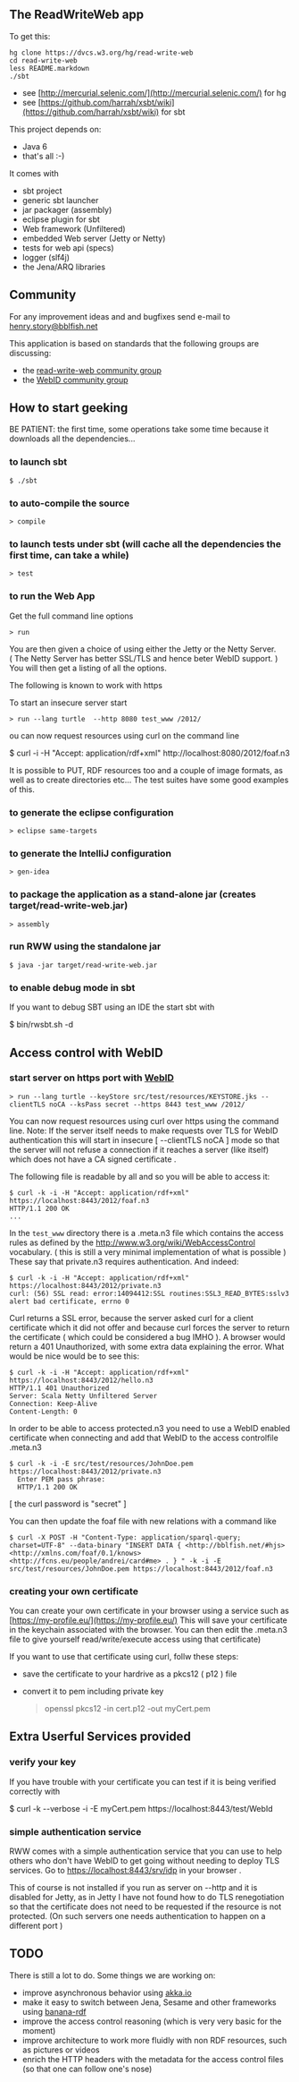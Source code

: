 The ReadWriteWeb app
--------------------

To get this:

    hg clone https://dvcs.w3.org/hg/read-write-web
    cd read-write-web
    less README.markdown
    ./sbt
    
* see [http://mercurial.selenic.com/](http://mercurial.selenic.com/) for hg
* see [https://github.com/harrah/xsbt/wiki](https://github.com/harrah/xsbt/wiki) for sbt

This project depends on:

* Java 6
* that's all :-)

It comes with

* sbt project
* generic sbt launcher
* jar packager (assembly)
* eclipse plugin for sbt
* Web framework (Unfiltered)
* embedded Web server (Jetty or Netty)
* tests for web api (specs)
* logger (slf4j)
* the Jena/ARQ libraries

Community
---------

For any improvement ideas and and bugfixes send e-mail to henry.story@bblfish.net  

This application is based on standards that the following groups are discussing:

* the [read-write-web community group](http://www.w3.org/community/rww/)
* the [WebID community group](http://www.w3.org/community/webid/) 


How to start geeking
--------------------

BE PATIENT: the first time, some operations take some time because it downloads
            all the dependencies...

### to launch sbt

    $ ./sbt

### to auto-compile the source

    > compile

### to launch tests under sbt (will cache all the dependencies the first time, can take a while)

    > test

### to run the Web App

Get the full command line options 

    > run 

You are then given a choice of using either the Jetty or the Netty Server.  
( The Netty Server has better SSL/TLS and hence beter WebID support. )
You will then get a listing of all the options.

The following is known to work with https

To start an insecure server start
   
    > run --lang turtle  --http 8080 test_www /2012/ 

ou can now request resources using curl on the command line

   $ curl -i -H "Accept: application/rdf+xml" http://localhost:8080/2012/foaf.n3 

It is possible to PUT, RDF resources too and a couple of image formats, as 
well as to create directories etc... The test suites have some good examples of this. 

### to generate the eclipse configuration

    > eclipse same-targets

### to generate the IntelliJ configuration
  
    > gen-idea

### to package the application as a stand-alone jar (creates target/read-write-web.jar)

    > assembly

### run RWW using the standalone jar

    $ java -jar target/read-write-web.jar 

### to enable debug mode in sbt 

If you want to debug SBT using an IDE the start sbt with  

   $ bin/rwsbt.sh -d      

    
Access control with WebID 
-------------------------

### start server on https port with [WebID](http://webid.info/)
    
    > run --lang turtle --keyStore src/test/resources/KEYSTORE.jks --clientTLS noCA --ksPass secret --https 8443 test_www /2012/

You can now request resources using curl over https using the command line. 
Note: If the server itself needs to make requests over TLS for WebID authentication this will start in insecure [ --clientTLS noCA ] mode so that the server will not refuse a connection if it reaches a server (like itself) which does not have a CA signed certificate .

The following file is readable by all and so you will be able to access it:

    $ curl -k -i -H "Accept: application/rdf+xml" https://localhost:8443/2012/foaf.n3 
    HTTP/1.1 200 OK
    ...

In the `test_www` directory there is a .meta.n3 file which contains the access rules as defined by the http://www.w3.org/wiki/WebAccessControl vocabulary. ( this is still a very minimal implementation of what is possible ) These say that private.n3 requires authentication. And indeed:
 
    $ curl -k -i -H "Accept: application/rdf+xml" https://localhost:8443/2012/private.n3
    curl: (56) SSL read: error:14094412:SSL routines:SSL3_READ_BYTES:sslv3 alert bad certificate, errno 0

Curl returns a SSL error, because the server asked curl for a client certificate which it did not offer and because curl forces the server to return the certificate ( which could be considered a bug IMHO ). A browser would return a 401 Unauthorized, with some extra data explaining the error.  What would be nice would be to see this:

    $ curl -k -i -H "Accept: application/rdf+xml" https://localhost:8443/2012/hello.n3
    HTTP/1.1 401 Unauthorized
    Server: Scala Netty Unfiltered Server
    Connection: Keep-Alive
    Content-Length: 0

In order to be able to access protected.n3 you need to use a WebID enabled certificate 
when connecting and add that WebID to the access controlfile .meta.n3
 
    $ curl -k -i -E src/test/resources/JohnDoe.pem https://localhost:8443/2012/private.n3
      Enter PEM pass phrase:
      HTTP/1.1 200 OK

[ the curl password is "secret" ]

You can then update the foaf file with new relations with a command like

    $ curl -X POST -H "Content-Type: application/sparql-query; charset=UTF-8" --data-binary "INSERT DATA { <http://bblfish.net/#hjs> <http://xmlns.com/foaf/0.1/knows> <http://fcns.eu/people/andrei/card#me> . } " -k -i -E src/test/resources/JohnDoe.pem https://localhost:8443/2012/foaf.n3

### creating your own certificate

You can create your own certificate in your browser using a service such as [https://my-profile.eu/](https://my-profile.eu/) This will save your certificate in the keychain associated with the browser.
You can then edit the .meta.n3 file to give yourself read/write/execute access using that certificate)

If you want to use that certificate using curl, follw these steps:

* save the certificate to your hardrive as a pkcs12 ( p12 ) file 
* convert it to pem including private key

   > openssl pkcs12  -in cert.p12 -out myCert.pem

Extra Userful Services provided  
-------------------------------

### verify your key 

If you have trouble with your certificate you can test if it is being verified correctly
with

   $ curl -k --verbose -i -E myCert.pem https://localhost:8443/test/WebId

### simple authentication service

RWW comes with a simple authentication service that you can use to help
others who don't have WebID to get going without needing to deploy TLS 
services. Go to [https://localhost:8443/srv/idp](https://localhost:8443/srv/idp) in your browser .

This of course is not installed if you run as server on --http and it is
disabled for Jetty, as in Jetty I have not found how to do TLS renegotiation
so that the certificate does not need to be requested if the resource is not
protected. (On such servers one needs authentication to happen on a different 
port )

TODO
----

There is still a lot to do. Some things we are working on:

* improve asynchronous behavior using [akka.io](http://akka.io/)
* make it easy to switch between Jena, Sesame and other frameworks using [banana-rdf](https://github.com/w3c/banana-rdf/)
* improve the access control reasoning (which is very very basic for the moment)
* improve architecture to work more fluidly with non RDF resources, such as pictures or videos
* enrich the HTTP headers with the metadata for the access control files (so that one can follow one's nose)


